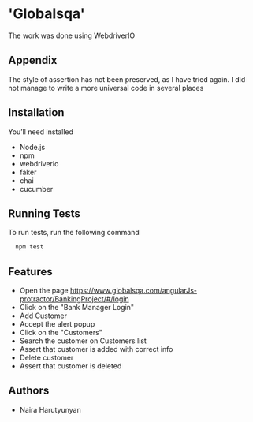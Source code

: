 
# 'Globalsqa' 

The work was done using WebdriverIO


## Appendix

The style of assertion has not been preserved, as I have tried again. I did not manage to write a more universal code in several places


## Installation

You’ll need installed
- Node.js
- npm
- webdriverio
- faker
- chai
- cucumber



    
## Running Tests

To run tests, run the following command

```bash
  npm test
```


## Features

- Open the page https://www.globalsqa.com/angularJs-protractor/BankingProject/#/login
- Click on the "Bank Manager Login"
- Add Customer
- Accept the alert  popup
- Click on the "Customers"
- Search the customer on Customers list 
- Assert that customer is added with correct info
- Delete customer
- Assert that customer is deleted
## Authors

- Naira Harutyunyan
